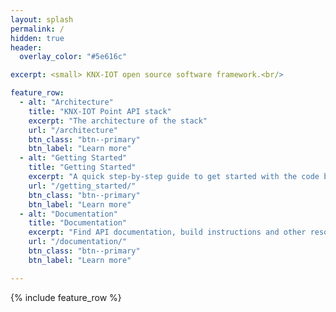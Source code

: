 ```yaml
---
layout: splash
permalink: /
hidden: true
header:
  overlay_color: "#5e616c"

excerpt: <small> KNX-IOT open source software framework.<br/>

feature_row:
  - alt: "Architecture"
    title: "KNX-IOT Point API stack"
    excerpt: "The architecture of the stack"
    url: "/architecture"
    btn_class: "btn--primary"
    btn_label: "Learn more"      
  - alt: "Getting Started"
    title: "Getting Started"
    excerpt: "A quick step-by-step guide to get started with the code base today!"
    url: "/getting_started/"
    btn_class: "btn--primary"
    btn_label: "Learn more"
  - alt: "Documentation"
    title: "Documentation"
    excerpt: "Find API documentation, build instructions and other resources to aid in developing and contributing to the stack."
    url: "/documentation/"
    btn_class: "btn--primary"
    btn_label: "Learn more"

---
```


{% include feature_row %}
